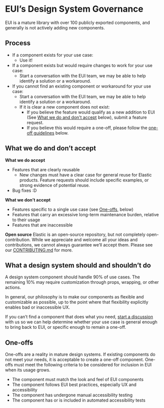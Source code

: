 # EUI’s Design System Governance

EUI is a mature library with over 100 publicly exported components, and generally is not actively adding new components.

## Process
- If a component exists for your use case:
  - Use it!
- If a component exists but would require changes to work for your use case:
  - Start a conversation with the EUI team, we may be able to help identify a solution or a workaround.
- If you cannot find an existing component or workaround for your use case:
  - Start a conversation with the EUI team, we may be able to help identify a solution or a workaround.
  - If it is clear a new component does not exist:
    - If you believe the feature would qualify as a new addition to EUI (See [What we do and don't accept](#what-we-do-and-dont-accept) below), submit a feature request.
    - If you believe this would require a one-off, please follow the [one-off guidelines](#one-offs) below.

## What we do and don’t accept

**What we do accept**
- Features that are clearly reusable
  - New changes must have a clear case for general reuse for Elastic products. Feature requests should include specific examples, or strong evidence of potential reuse.
- Bug fixes :D

**What we don’t accept**
- Features specific to a single use case (see [One-offs](#one-offs), below)
- Features that carry an excessive long-term maintenance burden, relative to their usage
- Features that are inaccessible

**Open source**
Elastic is an open-source repository, but not completely open-contribution. While we appreciate and welcome all your ideas and contributions, we cannot always guarantee we’ll accept them. Please see our [CONTRIBUTING.md](./wiki/wiki/contributing-to-eui/README.md) for more.

## What a design system should and shouldn’t do
A design system component should handle 90% of use cases. The remaining 10% may require customization through props, wrapping, or other actions.

In general, our philosophy is to make our components as flexible and customizable as possible, up to the point where that flexibility explicitly enables bad or inaccessible UX.

If you can’t find a component that does what you need, [start a discussion](https://github.com/elastic/eui/discussions) with us so we can help determine whether your use case is general enough to bring back to EUI, or specific enough to remain a one-off.

## One-offs
One-offs are a reality in mature design systems. If existing components do not meet your needs, it is acceptable to create a one-off component. One-offs must meet the following criteria to be considered for inclusion in EUI when its usage grows.
- The component must match the look and feel of EUI components
- The component follows EUI best practices, especially UX and accessibility
- The component has undergone manual accessibility testing
- The component has or is included in automated accessibility tests
